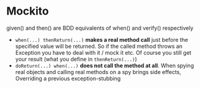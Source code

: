 # Mockito

given\(\) and then\(\) are BDD equivalents of when\(\) and verify\(\) respectively



* `when(...) thenReturn(...)` **makes a real method call** just before the specified value will be returned. So if the called method throws an Exception you have to deal with it / mock it etc. Of course you still get your result \(what you define in `thenReturn(...)`\) 
* `doReturn(...) when(...)` **does not call the method at all**. When spying real objects and calling real methods on a spy brings side effects, Overriding a previous exception-stubbing

